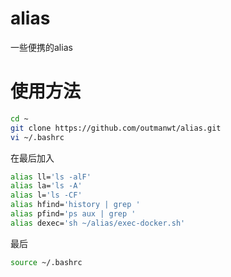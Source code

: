 # alias
一些便携的alias

# 使用方法

```bash
cd ~
git clone https://github.com/outmanwt/alias.git
vi ~/.bashrc
```

在最后加入

```bash
alias ll='ls -alF'
alias la='ls -A'
alias l='ls -CF'
alias hfind='history | grep '
alias pfind='ps aux | grep '
alias dexec='sh ~/alias/exec-docker.sh'
```

最后
```bash
source ~/.bashrc
```
